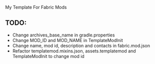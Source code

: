 My Template For Fabric Mods

TODO:
-
- Change archives_base_name in gradle.properties
- Change MOD_ID and MOD_NAME in TemplateModInit
- Change name, mod id, description and contacts in fabric.mod.json
- Refactor templatemod.mixins.json, assets.templatemod and TemplateModInit to change mod id
